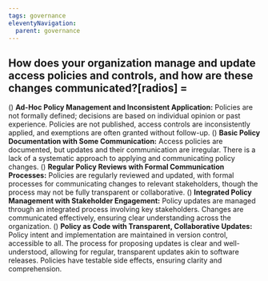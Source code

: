 ```yaml
---
tags: governance
eleventyNavigation:
  parent: governance
---
```


## How does your organization manage and update access policies and controls, and how are these changes communicated?[radios] =

() **Ad-Hoc Policy Management and Inconsistent Application:** Policies are not formally defined; decisions are based on individual opinion or past experience. Policies are not published, access controls are inconsistently applied, and exemptions are often granted without follow-up.
() **Basic Policy Documentation with Some Communication:** Access policies are documented, but updates and their communication are irregular. There is a lack of a systematic approach to applying and communicating policy changes.
() **Regular Policy Reviews with Formal Communication Processes:** Policies are regularly reviewed and updated, with formal processes for communicating changes to relevant stakeholders, though the process may not be fully transparent or collaborative.
() **Integrated Policy Management with Stakeholder Engagement:** Policy updates are managed through an integrated process involving key stakeholders. Changes are communicated effectively, ensuring clear understanding across the organization.
() **Policy as Code with Transparent, Collaborative Updates:** Policy intent and implementation are maintained in version control, accessible to all. The process for proposing updates is clear and well-understood, allowing for regular, transparent updates akin to software releases. Policies have testable side effects, ensuring clarity and comprehension.
